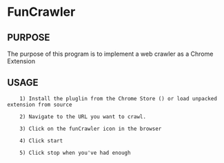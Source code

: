 FunCrawler
===========

PURPOSE
-------
The purpose of this program is to implement a web crawler as a Chrome Extension

USAGE
-------------
		1) Install the pluglin from the Chrome Store () or load unpacked extension from source
		
		2) Navigate to the URL you want to crawl.

		3) Click on the funCrawler icon in the browser

		4) Click start

		5) Click stop when you've had enough